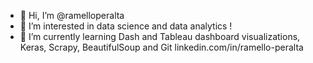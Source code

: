 - 👋 Hi, I’m @ramelloperalta
- 👀 I’m interested in data science and data analytics !
- 🌱 I’m currently learning Dash and Tableau dashboard visualizations, Keras, Scrapy, BeautifulSoup and Git 
linkedin.com/in/ramello-peralta

<!---
ramelloperalta/ramelloperalta is a ✨ special ✨ repository because its `README.md` (this file) appears on your GitHub profile.
You can click the Preview link to take a look at your changes.
--->

